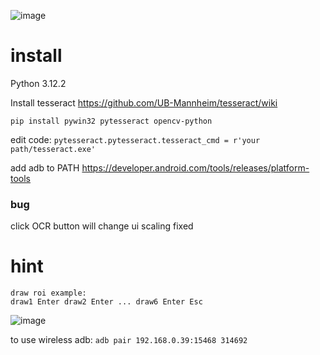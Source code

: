 ![image](https://github.com/forxxin/Arknights_recruitment_tag/assets/165651451/4efeb2b3-1b97-40d0-95ef-0ba98893ffa1)


# install
Python 3.12.2

Install tesseract https://github.com/UB-Mannheim/tesseract/wiki

```pip install pywin32 pytesseract opencv-python```

edit code:   ```pytesseract.pytesseract.tesseract_cmd = r'your path/tesseract.exe'```

add adb to PATH https://developer.android.com/tools/releases/platform-tools

### bug
   click OCR button will change ui scaling fixed
   
# hint
    draw roi example:
    draw1 Enter draw2 Enter ... draw6 Enter Esc
![image](https://github.com/forxxin/Arknights_recruitment_tag/assets/165651451/83db558f-c286-4b61-88ea-8da3c033f089)


  to use wireless adb:
  ```adb pair 192.168.0.39:15468 314692```
  
